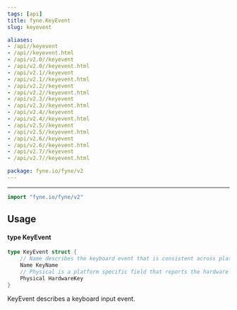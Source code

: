 ```yaml
---
tags: [api]
title: fyne.KeyEvent
slug: keyevent

aliases:
- /api//keyevent
- /api//keyevent.html
- /api/v2.0//keyevent
- /api/v2.0//keyevent.html
- /api/v2.1//keyevent
- /api/v2.1//keyevent.html
- /api/v2.2//keyevent
- /api/v2.2//keyevent.html
- /api/v2.3//keyevent
- /api/v2.3//keyevent.html
- /api/v2.4//keyevent
- /api/v2.4//keyevent.html
- /api/v2.5//keyevent
- /api/v2.5//keyevent.html
- /api/v2.6//keyevent
- /api/v2.6//keyevent.html
- /api/v2.7//keyevent
- /api/v2.7//keyevent.html

package: fyne.io/fyne/v2
---
```



---
```go
import "fyne.io/fyne/v2"
```

## Usage

#### type KeyEvent

```go
type KeyEvent struct {
	// Name describes the keyboard event that is consistent across platforms.
	Name KeyName
	// Physical is a platform specific field that reports the hardware information of physical keyboard events.
	Physical HardwareKey
}
```

KeyEvent describes a keyboard input event.
